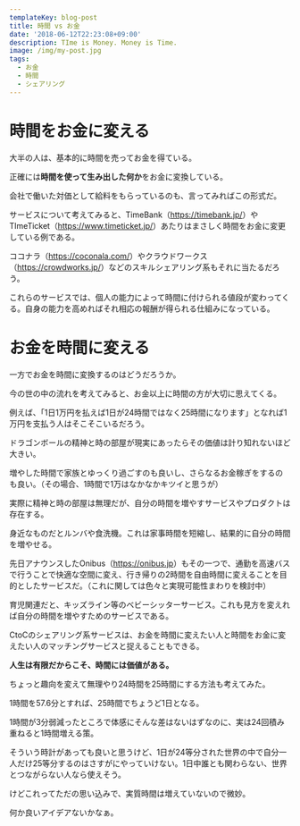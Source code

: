 ```yaml
---
templateKey: blog-post
title: 時間 vs お金
date: '2018-06-12T22:23:08+09:00'
description: TIme is Money. Money is Time.
image: /img/my-post.jpg
tags:
  - お金
  - 時間
  - シェアリング
---
```

# 時間をお金に変える

大半の人は、基本的に時間を売ってお金を得ている。

正確には**時間を使って生み出した何か**をお金に変換している。

会社で働いた対価として給料をもらっているのも、言ってみればこの形式だ。

サービスについて考えてみると、TimeBank（<https://timebank.jp/>）やTImeTicket（<https://www.timeticket.jp/>）あたりはまさしく時間をお金に変更している例である。

ココナラ（<https://coconala.com/>）やクラウドワークス（<https://crowdworks.jp/>）などのスキルシェアリング系もそれに当たるだろう。

これらのサービスでは、個人の能力によって時間に付けられる値段が変わってくる。自身の能力を高めればそれ相応の報酬が得られる仕組みになっている。



# お金を時間に変える

一方でお金を時間に変換するのはどうだろうか。

今の世の中の流れを考えてみると、お金以上に時間の方が大切に思えてくる。

例えば、「1日1万円を払えば1日が24時間ではなく25時間になります」となれば1万円を支払う人はそこそこいるだろう。

ドラゴンボールの精神と時の部屋が現実にあったらその価値は計り知れないほど大きい。

増やした時間で家族とゆっくり過ごすのも良いし、さらなるお金稼ぎをするのも良い。（その場合、1時間で1万はなかなかキツイと思うが）

実際に精神と時の部屋は無理だが、自分の時間を増やすサービスやプロダクトは存在する。

身近なものだとルンバや食洗機。これは家事時間を短縮し、結果的に自分の時間を増やせる。

先日アナウンスしたOnibus（<https://onibus.jp>）もその一つで、通勤を高速バスで行うことで快適な空間に変え、行き帰りの2時間を自由時間に変えることを目的としたサービスだ。（これに関しては色々と実現可能性まわりを検討中）

育児関連だと、キッズライン等のベビーシッターサービス。これも見方を変えれば自分の時間を増やすためのサービスである。

CtoCのシェアリング系サービスは、お金を時間に変えたい人と時間をお金に変えたい人のマッチングサービスと捉えることもできる。

**人生は有限だからこそ、時間には価値がある。**

ちょっと趣向を変えて無理やり24時間を25時間にする方法も考えてみた。

1時間を57.6分とすれば、25時間でちょうど1日となる。

1時間が3分弱減ったところで体感にそんな差はないはずなのに、実は24回積み重ねると1時間増える策。

そういう時計があっても良いと思うけど、1日が24等分された世界の中で自分一人だけ25等分するのはさすがにやっていけない。1日中誰とも関わらない、世界とつながらない人なら使えそう。

けどこれってただの思い込みで、実質時間は増えていないので微妙。

何か良いアイデアないかなぁ。
